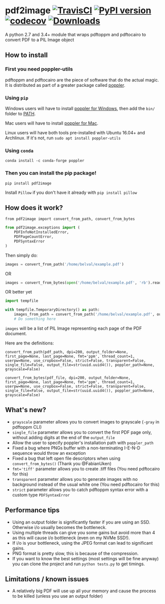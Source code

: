 # pdf2image [![TravisCI](https://travis-ci.org/Belval/pdf2image.svg?branch=master)](https://travis-ci.org/Belval/pdf2image) [![PyPI version](https://badge.fury.io/py/pdf2image.svg)](https://badge.fury.io/py/pdf2image) [![codecov](https://codecov.io/gh/Belval/pdf2image/branch/master/graph/badge.svg)](https://codecov.io/gh/Belval/pdf2image) [![Downloads](https://pepy.tech/badge/pdf2image/month)](https://pepy.tech/project/pdf2image)
A python 2.7 and 3.4+ module that wraps pdftoppm and pdftocairo to convert PDF to a PIL Image object

## How to install

### First you need poppler-utils

pdftoppm and pdftocairo are the piece of software that do the actual magic. It is distributed as part of a greater package called [poppler](https://poppler.freedesktop.org/).

### Using `pip`

Windows users will have to install [poppler for Windows](http://blog.alivate.com.au/poppler-windows/), then add the `bin/` folder to [PATH](https://www.architectryan.com/2018/03/17/add-to-the-path-on-windows-10/).

Mac users will have to install [poppler for Mac](http://macappstore.org/poppler/).

Linux users will have both tools pre-installed with Ubuntu 16.04+ and Archlinux. If it's not, run `sudo apt install poppler-utils`

### Using `conda`

`conda install -c conda-forge poppler`

### Then you can install the pip package!

`pip install pdf2image`

Install `Pillow` if you don't have it already with `pip install pillow`

## How does it work?

`from pdf2image import convert_from_path, convert_from_bytes`
``` py
from pdf2image.exceptions import (
    PDFInfoNotInstalledError,
    PDFPageCountError,
    PDFSyntaxError
)
```

Then simply do:

``` py
images = convert_from_path('/home/belval/example.pdf')
```

OR

``` py
images = convert_from_bytes(open('/home/belval/example.pdf', 'rb').read())
```

OR better yet

``` py
import tempfile

with tempfile.TemporaryDirectory() as path:
    images_from_path = convert_from_path('/home/belval/example.pdf', output_folder=path)
    # Do something here
```

`images` will be a list of PIL Image representing each page of the PDF document.

Here are the definitions:

`
convert_from_path(pdf_path, dpi=200, output_folder=None, first_page=None, last_page=None, fmt='ppm', thread_count=1, userpw=None, use_cropbox=False, strict=False, transparent=False, single_file=False, output_file=str(uuid.uuid4()), poppler_path=None, grayscale=False)
`

`
convert_from_bytes(pdf_file, dpi=200, output_folder=None, first_page=None, last_page=None, fmt='ppm', thread_count=1, userpw=None, use_cropbox=False, strict=False, transparent=False, single_file=False, output_file=str(uuid.uuid4()), poppler_path=None, grayscale=False)
`

## What's new?
- `grayscale` parameter allows you to convert images to grayscale (`-gray` in pdftoppm CLI)
- `single_file` parameter allows you to convert the first PDF page only, without adding digits at the end of the `output_file` 
- Allow the user to specify poppler's installation path with `poppler_path`
- Fixed a bug where PNGs buffer with a non-terminating I-E-N-D sequence would throw an exception   
- Fixed a bug that left open file descriptors when using `convert_from_bytes()` (Thank you @FabianUken)
- `fmt='tiff'` parameter allows you to create .tiff files (You need pdftocairo for this)
- `transparent` parameter allows you to generate images with no background instead of the usual white one (You need pdftocairo for this)
- `strict` parameter allows you to catch pdftoppm syntax error with a custom type `PDFSyntaxError`

## Performance tips

- Using an output folder is significantly faster if you are using an SSD. Otherwise i/o usually becomes the bottleneck.
- Using multiple threads can give you some gains but avoid more than 4 as this will cause i/o bottleneck (even on my NVMe SSD!).
- If i/o is your bottleneck, using the JPEG format can lead to significant gains.
- PNG format is pretty slow, this is because of the compression.
- If you want to know the best settings (most settings will be fine anyway) you can clone the project and run `python tests.py` to get timings.

## Limitations / known issues

- A relatively big PDF will use up all your memory and cause the process to be killed (unless you use an output folder)
